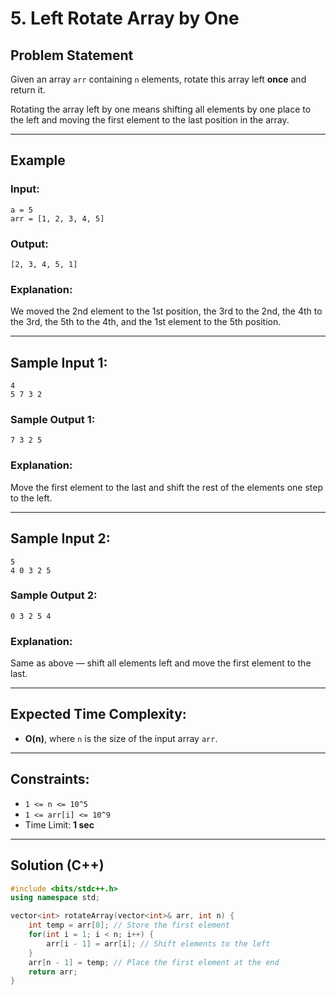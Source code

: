 
# 5. Left Rotate Array by One

## Problem Statement

Given an array `arr` containing `n` elements, rotate this array left **once** and return it.

Rotating the array left by one means shifting all elements by one place to the left and moving the first element to the last position in the array.

---

## Example

### Input:
```
a = 5  
arr = [1, 2, 3, 4, 5]
```

### Output:
```
[2, 3, 4, 5, 1]
```

### Explanation:  
We moved the 2nd element to the 1st position, the 3rd to the 2nd, the 4th to the 3rd, the 5th to the 4th, and the 1st element to the 5th position.

---

## Sample Input 1:
```
4  
5 7 3 2
```

### Sample Output 1:
```
7 3 2 5
```

### Explanation:
Move the first element to the last and shift the rest of the elements one step to the left.

---

## Sample Input 2:
```
5  
4 0 3 2 5
```

### Sample Output 2:
```
0 3 2 5 4
```

### Explanation:
Same as above — shift all elements left and move the first element to the last.

---

## Expected Time Complexity:
- **O(n)**, where `n` is the size of the input array `arr`.

---

## Constraints:
- `1 <= n <= 10^5`  
- `1 <= arr[i] <= 10^9`  
- Time Limit: **1 sec**

---

## Solution (C++)

```cpp
#include <bits/stdc++.h> 
using namespace std;

vector<int> rotateArray(vector<int>& arr, int n) {
    int temp = arr[0]; // Store the first element
    for(int i = 1; i < n; i++) {
        arr[i - 1] = arr[i]; // Shift elements to the left
    }
    arr[n - 1] = temp; // Place the first element at the end
    return arr;
}
```
